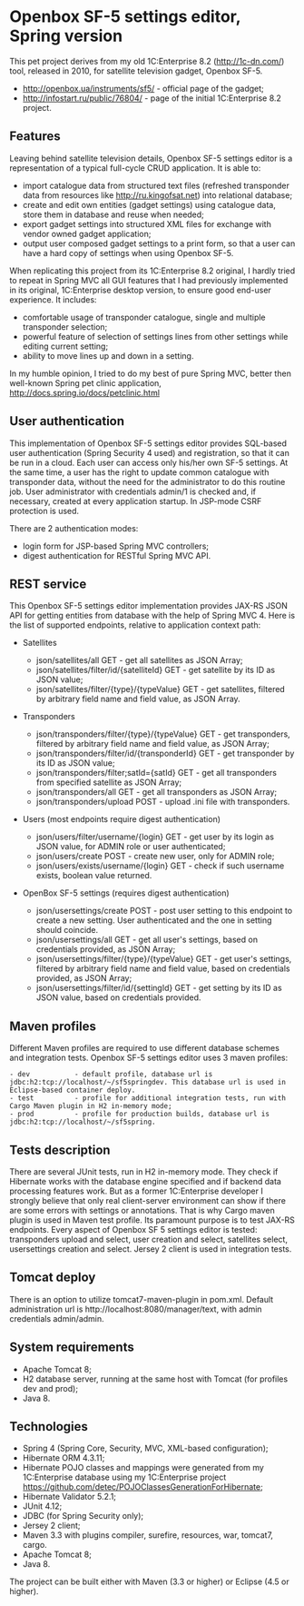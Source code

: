 # Openbox SF-5 settings editor, Spring version #

This pet project derives from my old 1C:Enterprise 8.2 (<http://1c-dn.com/>) tool, released in 2010, for satellite television gadget, Openbox SF-5.
- <http://openbox.ua/instruments/sf5/>   - official page of the gadget;
- <http://infostart.ru/public/76804/>	 - page of the initial 1C:Enterprise 8.2 project.

## Features ##

Leaving behind satellite television details, Openbox SF-5 settings editor is a representation of a typical full-cycle CRUD application. It is able to:

- import catalogue data from structured text files (refreshed transponder data from resources like <http://ru.kingofsat.net>) into relational database;
- create and edit own entities (gadget settings) using catalogue data, store them in database and reuse when needed;
- export gadget settings into structured XML files for exchange with vendor owned gadget application;
- output user composed gadget settings to a print form, so that a user can have a hard copy of settings when using Openbox SF-5.

When replicating this project from its 1C:Enterprise 8.2 original, I hardly tried to repeat in Spring MVC all GUI features that I had previously implemented in its original, 1C:Enterprise desktop version, to ensure good end-user experience. It includes:

- comfortable usage of transponder catalogue, single and multiple transponder selection;
- powerful feature of selection of settings lines from other settings while editing current setting;
- ability to move lines up and down in a setting.

In my humble opinion, I tried to do my best of pure Spring MVC, better then well-known Spring pet clinic application, <http://docs.spring.io/docs/petclinic.html>

## User authentication ##

This implementation of Openbox SF-5 settings editor provides SQL-based user authentication (Spring Security 4 used) and registration, so that it can be run in a cloud. Each user can access only his/her own SF-5 settings. At the same time, a user has the right to update common catalogue with transponder data, without the need for the administrator to do this routine job. User administrator with credentials admin/1 is checked and, if necessary, created at every application startup. In JSP-mode CSRF protection is used.

There are 2 authentication modes:

- login form for JSP-based Spring MVC controllers;
- digest authentication for RESTful Spring MVC API.

## REST service ##

This Openbox SF-5 settings editor implementation provides JAX-RS JSON API for getting entities from database with the help of Spring MVC 4. Here is the list of supported endpoints, relative to application context path:

- Satellites
	- json/satellites/all GET							- get all satellites as JSON Array;
	- json/satellites/filter/id/{satelliteId} GET 		- get satellite by its ID as JSON value;
	- json/satellites/filter/{type}/{typeValue} GET 	- get satellites, filtered by arbitrary field name and field value, as JSON Array.
	
- Transponders
	- json/transponders/filter/{type}/{typeValue} GET 	- get transponders, filtered by arbitrary field name and field value, as JSON Array;
	- json/transponders/filter/id/{transponderId} GET 	- get transponder by its ID as JSON value;
	- json/transponders/filter;satId={satId} GET 		- get all transponders from specified satellite as JSON Array;
	- json/transponders/all GET 						- get all transponders as JSON Array;
	- json/transponders/upload POST						- upload .ini file with transponders.
	
- Users (most endpoints require digest authentication)
	- json/users/filter/username/{login} GET 			- get user by its login as JSON value, for ADMIN role or user authenticated;
	- json/users/create POST 							- create new user, only for ADMIN role; 
	- json/users/exists/username/{login} GET 			- check if such username exists, boolean value returned.
	
- OpenBox SF-5 settings (requires digest authentication)
	- json/usersettings/create POST						- post user setting to this endpoint to create a new setting. User authenticated and the one in setting should coincide.
	- json/usersettings/all GET							- get all user's settings, based on credentials provided, as JSON Array;
	- json/usersettings/filter/{type}/{typeValue} GET 	- get user's settings, filtered by arbitrary field name and field value, based on credentials provided, as JSON Array;
	- json/usersettings/filter/id/{settingId} GET 		- get setting by its ID as JSON value, based on credentials provided.
	

## Maven profiles ##

Different Maven profiles are required to use different database schemes and integration tests. Openbox SF-5 settings editor uses 3 maven profiles:

	- dev 			- default profile, database url is jdbc:h2:tcp://localhost/~/sf5springdev. This database url is used in Eclipse-based container deploy.
	- test 			- profile for additional integration tests, run with Cargo Maven plugin in H2 in-memory mode;
	- prod 			- profile for production builds, database url is jdbc:h2:tcp://localhost/~/sf5spring.
	
## Tests description ##	

There are several JUnit tests, run in H2 in-memory mode. They check if Hibernate works with the database engine specified and if backend data processing features work. But as a former 1C:Enterprise developer I strongly believe that only real client-server environment can show if there are some errors with settings or annotations. That is why Cargo maven plugin is used in Maven test profile. Its paramount purpose is to test JAX-RS endpoints. Every aspect of Openbox SF 5 settings editor is tested: transponders upload and select, user creation and select, satellites select, usersettings creation and select. Jersey 2 client is used in integration tests.

## Tomcat deploy ##

There is an option to utilize tomcat7-maven-plugin in pom.xml. Default administration url is http://localhost:8080/manager/text, with admin credentials admin/admin.
	
## System requirements ##

- Apache Tomcat 8;
- H2 database server, running at the same host with Tomcat (for profiles dev and prod);
- Java 8.

## Technologies ##

- Spring 4 (Spring Core, Security, MVC, XML-based configuration);
- Hibernate ORM 4.3.11;
- Hibernate POJO classes and mappings were generated from my 1C:Enterprise database using my 1C:Enterprise project <https://github.com/detec/POJOClassesGenerationForHibernate>;
- Hibernate Validator 5.2.1;
- JUnit 4.12;
- JDBC (for Spring Security only);
- Jersey 2 client;
- Maven 3.3 with plugins compiler, surefire, resources, war, tomcat7, cargo.
- Apache Tomcat 8;
- Java 8.

The project can be built either with Maven (3.3 or higher) or Eclipse (4.5 or higher).